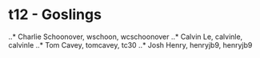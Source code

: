# t12 - Goslings
..* Charlie Schoonover, wschoon, wcschoonover
..* Calvin Le, calvinle, calvinle
..* Tom Cavey, tomcavey, tc30
..* Josh Henry, henryjb9, henryjb9

